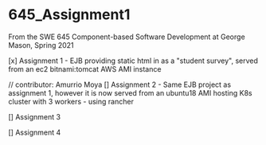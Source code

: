 # 645_Assignment1

From the SWE 645 Component-based Software Development at George Mason, Spring 2021

[x] Assignment 1 - EJB providing static html in as a "student survey", served from an ec2 bitnami:tomcat AWS AMI instance

// contributor: Amurrio Moya
[] Assignment 2 - Same EJB project as assignment 1, however it is now served from an ubuntu18 AMI hosting K8s cluster with 3 workers - using rancher

[] Assignment 3

[] Assignment 4
